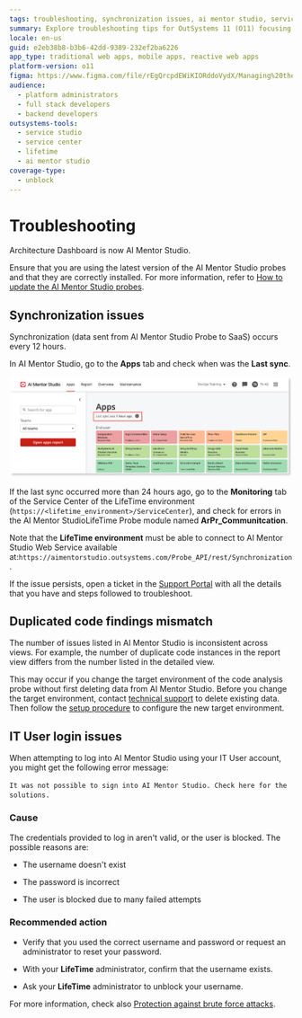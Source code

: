 ```yaml
---
tags: troubleshooting, synchronization issues, ai mentor studio, service center, technical support
summary: Explore troubleshooting tips for OutSystems 11 (O11) focusing on AI Mentor Studio synchronization, code discrepancies, and login issues.
locale: en-us
guid: e2eb38b8-b3b6-42dd-9389-232ef2ba6226
app_type: traditional web apps, mobile apps, reactive web apps
platform-version: o11
figma: https://www.figma.com/file/rEgQrcpdEWiKIORddoVydX/Managing%20the%20Applications%20Lifecycle?node-id=929:753
audience:
  - platform administrators
  - full stack developers
  - backend developers
outsystems-tools:
  - service studio
  - service center
  - lifetime
  - ai mentor studio
coverage-type:
  - unblock
---
```


# Troubleshooting

<div class="info" markdown="1">

Architecture Dashboard is now AI Mentor Studio.

</div>

<div class="info" markdown="1">

Ensure that you are using the latest version of the AI Mentor Studio probes and that they are correctly installed. For more information, refer to [How to update the AI Mentor Studio probes](how-update-probes.md).

</div>

## Synchronization issues

Synchronization (data sent from AI Mentor Studio Probe to SaaS) occurs every 12 hours.

In AI Mentor Studio, go to the **Apps** tab and check when was the **Last sync**.

![Screenshot showing the last synchronization date and time in the AI Mentor Studio canvas](images/latest-sync-ams.png "AI Mentor Studio Last Sync Check")

If the last sync occurred more than 24 hours ago, go to the **Monitoring** tab of the Service Center of the LifeTime environment (`https://<lifetime_environment>/ServiceCenter`), and check for errors in the AI Mentor StudioLifeTime Probe module named **ArPr_Communitcation**.

Note that the **LifeTime environment** must be able to connect to AI Mentor Studio Web Service available at:`https://aimentorstudio.outsystems.com/Probe_API/rest/Synchronization`.

If the issue persists, open a ticket in the [Support Portal](https://www.outsystems.com/goto/submit-support-case) with all the details that you have and steps followed to troubleshoot.

## Duplicated code findings mismatch  

The number of issues listed in AI Mentor Studio is inconsistent across views. For example, the number of duplicate code instances in the report view differs from the number listed in the detailed view.

This may occur if you change the target environment of the code analysis probe without first deleting data from AI Mentor Studio. Before you change the target environment, contact [technical support](https://success.outsystems.com/Support/Enterprise_Customers/OutSystems_Support/01_Contact_OutSystems_technical_support) to delete existing data. Then follow the [setup procedure](how-setup.md) to configure the new target environment.

## IT User login issues

When attempting to log into AI Mentor Studio using your IT User account, you might get the following error message:

`It was not possible to sign into AI Mentor Studio. Check here for the solutions.`

### Cause

The credentials provided to log in aren't valid, or the user is blocked. The possible reasons are:

* The username doesn't exist

* The password is incorrect

* The user is blocked due to many failed attempts

### Recommended action

* Verify that you used the correct username and password or request an administrator to reset your password.

* With your **LifeTime** administrator, confirm that the username exists.

* Ask your **LifeTime** administrator to unblock your username.

For more information, check also [Protection against brute force attacks](../../security/protection-against-brute-force-attacks.md).

